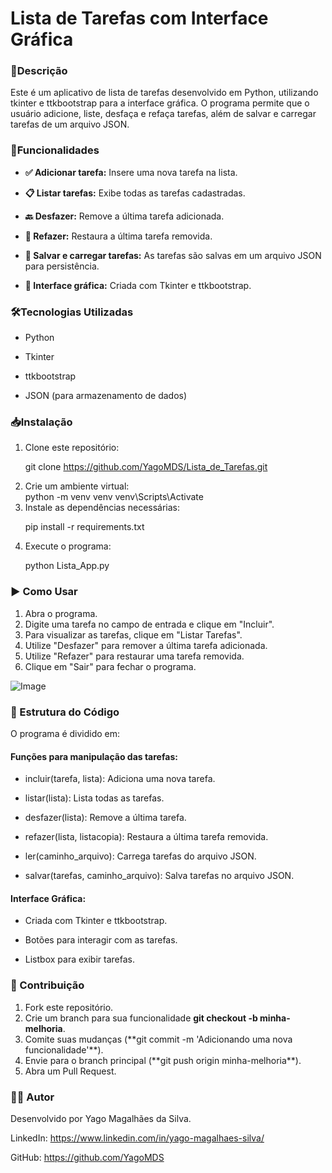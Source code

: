 <h1>Lista de Tarefas com Interface Gráfica</h1>

### 📌Descrição

Este é um aplicativo de lista de tarefas desenvolvido em Python, utilizando tkinter e ttkbootstrap para a interface gráfica. O programa permite que o usuário adicione, liste, desfaça e refaça tarefas, além de salvar e carregar tarefas de um arquivo JSON.

### 🚀Funcionalidades

+ <b>✅ Adicionar tarefa:</b> Insere uma nova tarefa na lista.

+ <b>📋 Listar tarefas:</b> Exibe todas as tarefas cadastradas.

+ <b>🔙 Desfazer:</b> Remove a última tarefa adicionada.

+ <b>🔄 Refazer:</b> Restaura a última tarefa removida.

+ <b>💾 Salvar e carregar tarefas:</b> As tarefas são salvas em um arquivo JSON para persistência.

+ <b>🎨 Interface gráfica:</b> Criada com Tkinter e ttkbootstrap.

### 🛠️Tecnologias Utilizadas

+ Python

+ Tkinter

+ ttkbootstrap

+ JSON (para armazenamento de dados)    

### 📥Instalação

<ol>
<li>Clone este repositório:</li>

git clone https://github.com/YagoMDS/Lista_de_Tarefas.git

<li>Crie um ambiente virtual:</li>
python -m venv venv
venv\Scripts\Activate

<li>Instale as dependências necessárias:</li>

pip install -r requirements.txt

<li>Execute o programa:</li>

python Lista_App.py
</ol>

### ▶️ Como Usar

<ol>
<li>Abra o programa.</li>

<li>Digite uma tarefa no campo de entrada e clique em "Incluir".</li>

<li>Para visualizar as tarefas, clique em "Listar Tarefas".</li>

<li>Utilize "Desfazer" para remover a última tarefa adicionada.</li>

<li>Utilize "Refazer" para restaurar uma tarefa removida.</li>

<li>Clique em "Sair" para fechar o programa.</li>
</ol>

![Image](https://github.com/user-attachments/assets/f344d3b2-0217-47f6-ab42-29691289c8c1)

### 📁 Estrutura do Código

O programa é dividido em:

#### Funções para manipulação das tarefas:

+ incluir(tarefa, lista): Adiciona uma nova tarefa.

+ listar(lista): Lista todas as tarefas.

+ desfazer(lista): Remove a última tarefa.

+ refazer(lista, listacopia): Restaura a última tarefa removida.

+ ler(caminho_arquivo): Carrega tarefas do arquivo JSON.

+ salvar(tarefas, caminho_arquivo): Salva tarefas no arquivo JSON.

#### Interface Gráfica:

+ Criada com Tkinter e ttkbootstrap.

+ Botões para interagir com as tarefas.

+ Listbox para exibir tarefas.

### 🤝 Contribuição

<ol>

<li>Fork este repositório.</li>

<li>Crie um branch para sua funcionalidade <strong>git checkout -b minha-melhoria</strong>.</li>

<li>Comite suas mudanças (**git commit -m 'Adicionando uma nova funcionalidade'**).</li>

<li>Envie para o branch principal (**git push origin minha-melhoria**).</li>

<li>Abra um Pull Request.</li>
</ol>

### 👨‍💻 Autor

Desenvolvido por Yago Magalhães da Silva.

LinkedIn: https://www.linkedin.com/in/yago-magalhaes-silva/

GitHub: https://github.com/YagoMDS


